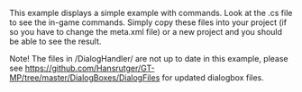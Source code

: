 This example displays a simple example with commands. Look at the .cs file to see the in-game commands. Simply copy these files into your project (if so you have to change the meta.xml file) or a new project and you should be able to see the result.

Note! The files in /DialogHandler/ are not up to date in this example, please see https://github.com/Hansrutger/GT-MP/tree/master/DialogBoxes/DialogFiles for updated dialogbox files.
